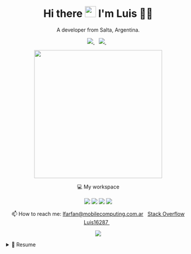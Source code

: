 <h1 align='center'>
  Hi there <img src="https://user-images.githubusercontent.com/1303154/88677602-1635ba80-d120-11ea-84d8-d263ba5fc3c0.gif" width="30"> I'm Luis 👨‍💻
</h1>

<p align='center'>
  A developer from Salta, Argentina.
</p>

<p align='center'>

  <a href="https://www.linkedin.com/in/luis-farfan-52823711a/">
    <img src="https://img.shields.io/badge/linkedin-%230077B5.svg?&style=for-the-badge&logo=linkedin&logoColor=white" />
  </a>&nbsp;&nbsp;
  <a href="https://t.me/LuisFarfan87">
    <img src="https://img.shields.io/badge/telegram-%230077B5.svg?&style=for-the-badge&logo=telegram&logoColor=white" />        
  </a>&nbsp;&nbsp;

</p>

<p align='center'>
  <a href="#"><img src="https://github-readme-stats.vercel.app/api?username=luis-farfan&show_icons=true&count_private=true&theme=dark" width="350"></a>
</p>

<p align='center'>
  💻 My workspace<br/><br/>
  <img src="https://img.shields.io/badge/Windows 10-0078D6?logo=windows&style=for-the-badge&logoColor=white" />
  <img src="https://img.shields.io/badge/AMD%20Ryzen%205-483D8B?logo=amd&style=for-the-badge&logoColor=white" />
  <img src="https://img.shields.io/badge/RAM-16GB-%230071C5.svg?&style=for-the-badge&logoColor=white" />
  <img src="https://img.shields.io/badge/AMD%20Radeon-483D8B?logo=amd&style=for-the-badge&logoColor=white" />
</p>

<!-- <details align='center'>
  <summary>:zap: My workspace specs</summary>
</details>-->

<p align='center'>
  📫 How to reach me: <a href='mailto:lfarfan@mobilecomputing.com.ar'>lfarfan@mobilecomputing.com.ar</a>&nbsp;&nbsp;
  <a href="https://stackoverflow.com/users/5852127/luis16287">
    Stack Overflow Luis16287
  </a>&nbsp;&nbsp;
</p>
<p align='center'>
  <a href="#"><img src="https://badges.pufler.dev/visits/luis-farfan/luis-farfan"></a>
</p>

<details>
  <summary>📃 Resume</summary>


## Education

- 📖 **High school**\
📆 1999 - 2004\
🎓 **Colegio Salesiano Angel Zerda** - Salta, Argentina

- 📖 **University**\
📆 2006 - 2012\
🎓 **Universidad Nacional de Salta** - Salta, Argentina\
Licenciatura en Análisis de Sistemas


## Experience

  
<!--
<img align="right" src="https://img.shields.io/badge/Python-3498DB?logo=python&logoColor=white" />
<img align="right" src="https://img.shields.io/badge/Flask-181717?logo=flask&logoColor=white" />
<img align="right" src="https://img.shields.io/badge/Slack-4A154B?logo=slack&logoColor=white" />
<img align="right" src="https://img.shields.io/badge/Github-181717?logo=github&logoColor=white" />
<img align="right" src="https://img.shields.io/badge/Java-E34F26?logo=java&logoColor=white" />
<img align="right" src="https://img.shields.io/badge/Pycharm-181717?logo=pycharm&logoColor=white" />
<img align="right" src="https://img.shields.io/badge/MySQL-3498DB?logo=mysql&logoColor=white" />
<img align="right" src="https://img.shields.io/badge/Linux-181717?logo=linux&logoColor=white" />
<img align="right" src="https://img.shields.io/badge/Docker-3498DB?logo=docker&logoColor=white" />
-->

1. 👨‍💻 **Angular Developer**\
- 📆 2021 - moment
- 🏢 **Mobile Computing** - Remoto - Salta, Argentina
- <img src="https://img.shields.io/badge/Angular-3498DB?logo=angular&logoColor=white" />
  <img src="https://img.shields.io/badge/Typescript-181717?logo=typescript&logoColor=white" />
  <img src="https://img.shields.io/badge/Html5-4A154B?logo=html5&logoColor=white" />
  <img src="https://img.shields.io/badge/Sass-181717?logo=sass&logoColor=white" />
  <img src="https://img.shields.io/badge/Visual%20Studio%20Code-181717?logo=visualstudiocode&logoColor=white" />  
  <img src="https://img.shields.io/badge/Github-181717?logo=github&logoColor=white" />
  
2. 👨‍💻 **Angular Developer**\
- 📆 2020 - Julio 2021
- 🏢 **Sofrecom Argentina** - Remoto - Salta, Argentina
- <img src="https://img.shields.io/badge/Angular-3498DB?logo=angular&logoColor=white" />
  <img src="https://img.shields.io/badge/Typescript-181717?logo=typescript&logoColor=white" />
  <img src="https://img.shields.io/badge/Html5-4A154B?logo=html5&logoColor=white" />
  <img src="https://img.shields.io/badge/Sass-181717?logo=sass&logoColor=white" />
  <img src="https://img.shields.io/badge/Visual%20Studio%20Code-181717?logo=visualstudiocode&logoColor=white" />
  <img src="https://img.shields.io/badge/Microsoft%20Teams-3498DB?logo=microsoftteams&logoColor=white" />
  <img src="https://img.shields.io/badge/Bootstrap-3498DB?logo=bootstrap&logoColor=white" />
  <img src="https://img.shields.io/badge/Azure%20Devops-181717?logo=azuredevops&logoColor=white" />
  <img src="https://img.shields.io/badge/Gitlab-3498DB?logo=gitlab&logoColor=white" />
  <img src="https://img.shields.io/badge/MariaDB-4A154B?logo=mariadb&logoColor=white" />

3. 👨‍💻 **Fullstack Developer**\
- 📆 2017 - 2020
- 🏢 **Ministerio de la Primera Infancia** - Salta, Argentina
- <img src="https://img.shields.io/badge/Angular-3498DB?logo=angular&logoColor=white" />
  <img src="https://img.shields.io/badge/Typescript-181717?logo=typescript&logoColor=white" />
  <img src="https://img.shields.io/badge/Html5-4A154B?logo=html5&logoColor=white" />
  <img src="https://img.shields.io/badge/Sass-181717?logo=sass&logoColor=white" />
  <img src="https://img.shields.io/badge/Visual%20Studio%20Code-181717?logo=visualstudiocode&logoColor=white" />  
  <img src="https://img.shields.io/badge/Github-181717?logo=github&logoColor=white" />
  <img src="https://img.shields.io/badge/MySQL-3498DB?logo=mysql&logoColor=white" />
  <img src="https://img.shields.io/badge/Android%20Studio-3498DB?logo=androidstudio&logoColor=white" />
  <img src="https://img.shields.io/badge/Java-E34F26?logo=java&logoColor=white" />
  <img src="https://img.shields.io/badge/Sqlite-181717?logo=sqlite&logoColor=white" />
  <img src="https://img.shields.io/badge/Firebase-181717?logo=firebase&logoColor=white" />

4. 👨‍💻 **Freelance Developer**\
- 📆 2015 - 2017
- 🏢 **Viboz** - Salta, Argentina
- <img src="https://img.shields.io/badge/MeteorJS-3498DB?logo=meteor&logoColor=white" />
  <img src="https://img.shields.io/badge/Javascript-181717?logo=javascript&logoColor=white" />
  <img src="https://img.shields.io/badge/Html5-4A154B?logo=html5&logoColor=white" />
  <img src="https://img.shields.io/badge/Css-181717?logo=css3&logoColor=white" />
  <img src="https://img.shields.io/badge/Visual%20Studio%20Code-181717?logo=visualstudiocode&logoColor=white" />  
  <img src="https://img.shields.io/badge/Bitbucket-181717?logo=bitbucket&logoColor=white" />
  <img src="https://img.shields.io/badge/MongoDB-3498DB?logo=mongodb&logoColor=white" />
  <img src="https://img.shields.io/badge/Slack-4A154B?logo=slack&logoColor=white" />
  <img src="https://img.shields.io/badge/Docker-3498DB?logo=docker&logoColor=white" />

## Technical information

<img align="right" src="https://img.shields.io/badge/Ubuntu-E95420?logo=ubuntu&logoColor=white" />
<img align="right" src="https://img.shields.io/badge/Windows-0078D6?logo=windows&logoColor=white" />

**Operating Systems**

</details>

<!---
luis-farfan/luis-farfan is a ✨ special ✨ repository because its `README.md` (this file) appears on your GitHub profile.
You can click the Preview link to take a look at your changes.

- 🔭 I’m currently working on ...
- 🌱 I’m currently learning ...
- 👯 I’m looking to collaborate on ...
- 🤔 I’m looking for help with ...
- 💬 Ask me about ...
- 📫 How to reach me: ...
- 😄 Pronouns: ...
- ⚡ Fun fact: ...
--->
